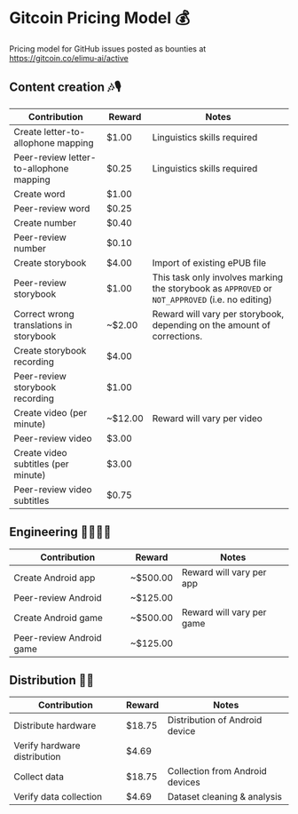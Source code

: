 # Gitcoin Pricing Model 💰

Pricing model for GitHub issues posted as bounties at https://gitcoin.co/elimu-ai/active

## Content creation 🎶🎙️

|Contribution|Reward|Notes|
--- | --- | ---
|Create letter-to-allophone mapping|$1.00|Linguistics skills required|
|Peer-review letter-to-allophone mapping|$0.25|Linguistics skills required|
|Create word|$1.00||
|Peer-review word|$0.25||
|Create number|$0.40||
|Peer-review number|$0.10||
|Create storybook|$4.00|Import of existing ePUB file|
|Peer-review storybook|$1.00|This task only involves marking the storybook as `APPROVED` or `NOT_APPROVED` (i.e. no editing)|
|Correct wrong translations in storybook|~$2.00|Reward will vary per storybook, depending on the amount of corrections.|
|Create storybook recording|$4.00||
|Peer-review storybook recording|$1.00||
|Create video (per minute)|~$12.00|Reward will vary per video|
|Peer-review video|$3.00||
|Create video subtitles (per minute)|$3.00||
|Peer-review video subtitles|$0.75||

## Engineering 👩🏽‍💻📱

|Contribution|Reward|Notes|
--- | --- | ---
|Create Android app|~$500.00|Reward will vary per app|
|Peer-review Android|~$125.00||
|Create Android game|~$500.00|Reward will vary per game|
|Peer-review Android game|~$125.00||

## Distribution 🛵💨

|Contribution|Reward|Notes|
--- | --- | ---
|Distribute hardware|$18.75|Distribution of Android device|
|Verify hardware distribution|$4.69||
|Collect data|$18.75|Collection from Android devices|
|Verify data collection|$4.69|Dataset cleaning & analysis|
